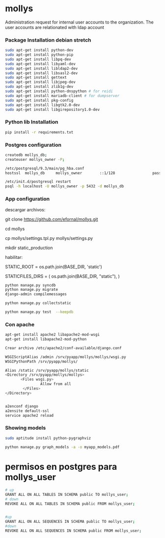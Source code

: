# mollys
Administration request for internal user accounts to the organization. The user accounts are relationated with ldap account

### Package Installation debian stretch
```bash
sudo apt-get install python-dev
sudo apt-get install python-pip
sudo apt-get install libpq-dev
sudo apt-get install libyaml-dev
sudo apt-get install libldap2-dev
sudo apt-get install libsasl2-dev
sudo apt-get install gettext
sudo apt-get install libjpeg-dev
sudo apt-get install zlib1g-dev
sudo apt-get install python-dnspython # for reidi
sudo apt-get install mariadb-client # for dumpserver
sudo apt-get install pkg-config
sudo apt-get install libgtk2.0-dev
sudo apt-get install libgirepository1.0-dev
```

### Python lib Installation
```bash
pip install -r requirements.txt
```

### Postgres configuration
```bash
createdb mollys_db;
createuser mollys_owner -P;

/etc/postgresql/9.3/main/pg_hba.conf
hostssl  mollys_db     mollys_owner        ::1/128                 password

/etc/init.d/postgresql restart
psql -h localhost -U mollys_owner -p 5432 -d mollys_db
```
### App configuration
descargar archivos:

git clone https://github.com/efornal/mollys.git

cd mollys

cp mollys/settings.tpl.py mollys/settings.py

mkdir static_production

habilitar:

STATIC_ROOT = os.path.join(BASE_DIR, 'static')

STATICFILES_DIRS = (
    os.path.join(BASE_DIR, "static"),
)


```bash
python manage.py syncdb
python manage.py migrate
django-admin compilemessages

python manage.py collectstatic

python manage.py test  --keepdb
```



### Con apache
```bash
apt-get install apache2 libapache2-mod-wsgi
apt-get install libapache2-mod-python

Crear archivo /etc/apache2/conf-available/django.conf

WSGIScriptAlias /admin /srv/pyapp/mollys/mollys/wsgi.py
WSGIPythonPath /srv/pyapp/mollys/

Alias /static /srv/pyapp/mollys/static
<Directory /srv/pyapp/mollys/mollys>
       <Files wsgi.py>
                Allow from all
        </Files>
</Directory>


a2enconf django
a2ensite default-ssl
service apache2 reload

```


### Showing models
```bash
sudo aptitude install python-pygraphviz

python manage.py graph_models -a -o myapp_models.pdf
```

# permisos en postgres para mollys_user
```bash
# up
GRANT ALL ON ALL TABLES IN SCHEMA public TO mollys_user;
# down
REVOKE ALL ON ALL TABLES IN SCHEMA public FROM mollys_user;


#up
GRANT ALL ON ALL SEQUENCES IN SCHEMA public TO mollys_user;
#down
REVOKE ALL ON ALL SEQUENCES IN SCHEMA public FROM mollys_user;

```